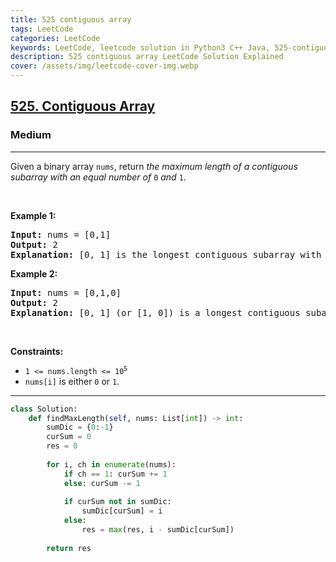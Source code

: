 ```yaml
---
title: 525 contiguous array
tags: LeetCode
categories: LeetCode
keywords: LeetCode, leetcode solution in Python3 C++ Java, 525-contiguous-array solution
description: 525 contiguous array LeetCode Solution Explained
cover: /assets/img/leetcode-cover-img.webp
---
```





<h2><a href="https://leetcode.com/problems/contiguous-array/">525. Contiguous Array</a></h2><h3>Medium</h3><hr><div><p>Given a binary array <code>nums</code>, return <em>the maximum length of a contiguous subarray with an equal number of </em><code>0</code><em> and </em><code>1</code>.</p>

<p>&nbsp;</p>
<p><strong>Example 1:</strong></p>

<pre><strong>Input:</strong> nums = [0,1]
<strong>Output:</strong> 2
<strong>Explanation:</strong> [0, 1] is the longest contiguous subarray with an equal number of 0 and 1.
</pre>

<p><strong>Example 2:</strong></p>

<pre><strong>Input:</strong> nums = [0,1,0]
<strong>Output:</strong> 2
<strong>Explanation:</strong> [0, 1] (or [1, 0]) is a longest contiguous subarray with equal number of 0 and 1.
</pre>

<p>&nbsp;</p>
<p><strong>Constraints:</strong></p>

<ul>
	<li><code>1 &lt;= nums.length &lt;= 10<sup>5</sup></code></li>
	<li><code>nums[i]</code> is either <code>0</code> or <code>1</code>.</li>
</ul>
</div>

---




```python
class Solution:
    def findMaxLength(self, nums: List[int]) -> int:
        sumDic = {0:-1}
        curSum = 0
        res = 0
        
        for i, ch in enumerate(nums):
            if ch == 1: curSum += 1
            else: curSum -= 1
            
            if curSum not in sumDic:
                sumDic[curSum] = i
            else:
                res = max(res, i - sumDic[curSum])
        
        return res
```
